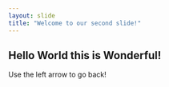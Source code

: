 ```yaml
---
layout: slide
title: "Welcome to our second slide!"
---
```

## **Hello World this is Wonderful!**
Use the left arrow to go back!
